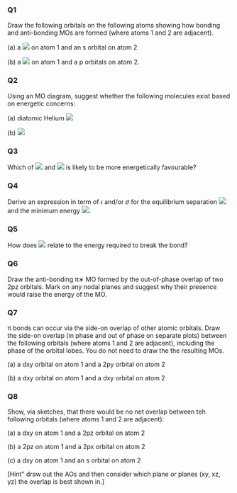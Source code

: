 ### Q1
Draw the following orbitals on the following atoms showing how bonding and anti-bonding  MOs are formed (where atoms 1 and 2 are adjacent). 

(a) a <img src="https://render.githubusercontent.com/render/math?math=\displaystyle d_{x^2-y^2}"> on atom 1 and an s orbital on atom 2

(b) a <img src="https://render.githubusercontent.com/render/math?math=\displaystyle d_{x^2-y^2}"> on atom 1 and a p orbitals on atom 2. 

### Q2
Using an MO diagram, suggest whether the following molecules exist based on energetic concerns:

(a) diatomic Helium <img src="https://render.githubusercontent.com/render/math?math=\displaystyle He_2">

(b) <img src="https://render.githubusercontent.com/render/math?math=\displaystyle He_{2}^{+}">

### Q3
Which of <img src="https://render.githubusercontent.com/render/math?math=\displaystyle F_2"> and <img src="https://render.githubusercontent.com/render/math?math=\displaystyle F_{2}^{-}"> is likely to be more energetically favourable?

### Q4
Derive an expression in term of 𝜖 and/or 𝜎 for the equilibrium separation <img src="https://render.githubusercontent.com/render/math?math=\displaystyle r_{eq}"> and the minimum energy <img src="https://render.githubusercontent.com/render/math?math=\displaystyle U_{min}">.

### Q5
How does <img src="https://render.githubusercontent.com/render/math?math=\displaystyle U_{min}"> relate to the energy required to break the bond?

### Q6
Draw the anti-bonding π∗ MO formed by the out-of-phase overlap of two 2pz orbitals. Mark on any nodal planes and suggest why their presence would raise the energy of the MO.
 
### Q7
π bonds can occur via the side-on overlap of other atomic orbitals. Draw the side-on overlap (in phase and out of phase on separate plots) between the following orbitals (where atoms 1 and 2 are adjacent), including the phase of the orbital lobes. You do not need to draw the the resulting MOs. 

(a) a dxy orbital on atom 1 and a 2py orbital on atom 2 

(b) a dxy orbital on atom 1 and a dxy  orbital on atom 2 

### Q8
Show, via sketches, that there would be no net overlap between teh following orbitals (where atoms 1 and 2 are adjacent):

(a) a dxy on atom 1 and a 2pz orbital on atom 2

(b) a 2pz on atom 1 and a 2px orbital on atom 2

(c) a dxy on atom 1 and an s orbital on atom 2

[Hint" draw out the AOs and then consider which plane or planes (xy, xz, yz) the overlap is best shown in.]

